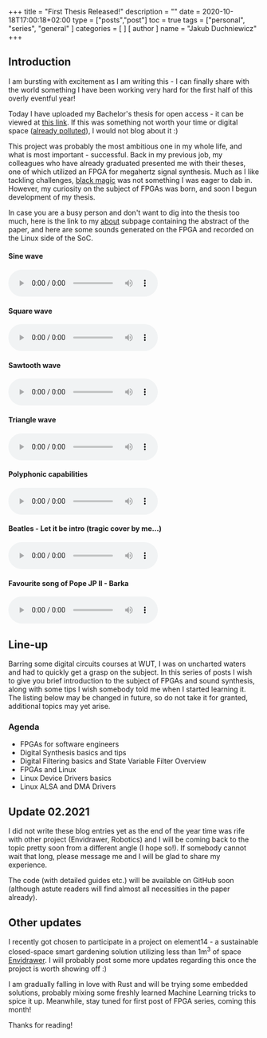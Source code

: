 +++
title = "First Thesis Released!"
description = ""
date = 2020-10-18T17:00:18+02:00
type = ["posts","post"]
toc = true
tags = ["personal", "series", "general"
]
categories = [
]
[ author ]
  name = "Jakub Duchniewicz"
+++

## Introduction
I am bursting with excitement as I am writing this - I can finally share with the world something I have been working very hard for the first half of this overly eventful year!

Today I have uploaded my Bachelor's thesis for open access - it can be viewed at [this link]. If this was something not worth your time or digital space ([already polluted]), I would not blog about it :)

This project was probably the most ambitious one in my whole life, and what is most important - successful. Back in my previous job, my colleagues who have already graduated presented me with their theses, one of which utilized an FPGA for megahertz signal synthesis. Much as I like tackling challenges, [black magic] was not something I was eager to dab in. However, my curiosity on the subject of FPGAs was born, and soon I begun development of my thesis.

In case you are a busy person and don't want to dig into the thesis too much, here is the link to my [about] subpage containing the abstract of the paper, and here are some sounds generated on the FPGA and recorded on the Linux side of the SoC.
#### Sine wave
<audio src="/69sine.mp3" controls preload></audio>

#### Square wave
<audio src="/69square.mp3" controls preload></audio>

#### Sawtooth wave
<audio src="/69sawtooth.mp3" controls preload></audio>

#### Triangle wave
<audio src="/69triangle.mp3" controls preload></audio>

#### Polyphonic capabilities
<audio src="/polyphony.mp3" controls preload></audio>

#### Beatles - Let it be intro (tragic cover by me…)
<audio src="/letitbe.mp3" controls preload></audio>

#### Favourite song of Pope JP II - Barka
<audio src="/barka.mp3" controls preload></audio>

## Line-up

Barring some digital circuits courses at WUT, I was on uncharted waters and had to quickly get a grasp on the subject. In this series of posts I wish to give you brief introduction to the subject of FPGAs and sound synthesis, along with some tips I wish somebody told me when I started learning it. The listing below may be changed in future, so do not take it for granted, additional topics may yet arise.

### Agenda
* FPGAs for software engineers
* Digital Synthesis basics and tips
* Digital Filtering basics and State Variable Filter Overview
* FPGAs and Linux
* Linux Device Drivers basics
* Linux ALSA and DMA Drivers

## Update 02.2021
I did not write these blog entries yet as the end of the year time was rife with other project (Envidrawer, Robotics) and I will be coming back to the topic pretty soon from a different angle (I hope so!). If somebody cannot wait that long, please message me and I will be glad to share my experience.

The code (with detailed guides etc.) will be available on GitHub soon (although astute readers will find almost all necessities in the paper already).

## Other updates
I recently got chosen to participate in a project on element14 - a sustainable closed-space smart gardening solution utilizing less than 1m<sup>3</sup> of space [Envidrawer]. I will probably post some more updates regarding this once the project is worth showing off :)

I am gradually falling in love with Rust and will be trying some embedded solutions, probably mixing some freshly learned Machine Learning tricks to spice it up. Meanwhile, stay tuned for first post of FPGA series, coming this month!

Thanks for reading!

[this link]: https://jduchniewicz.com/FPGA-synth.pdf
[already polluted]: https://www.visualcapitalist.com/wp-content/uploads/2019/04/data-generated-each-day-wide.html
[black magic]: https://www.amazon.com/High-Speed-Digital-Design-Handbook/dp/0133957241
[about]: https://jduchniewicz.com/about/
[Envidrawer]: https://www.element14.com/community/roadTestApps/39149/l/1-meter-of-pi-envidrawer

